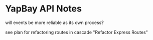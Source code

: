 # YapBay API Notes

will events be more reliable as its own process?

see plan for refactoring routes in cascade "Refactor Express Routes"
